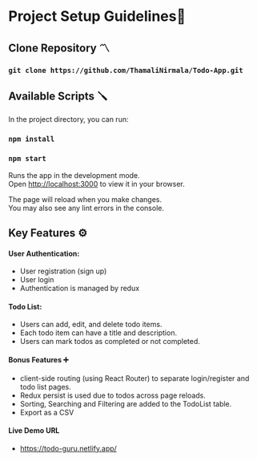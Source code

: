 
# Project Setup Guidelines🧾

## Clone Repository 〽️

### `git clone https://github.com/ThamaliNirmala/Todo-App.git`

## Available Scripts 🪛

In the project directory, you can run:

### `npm install`
### `npm start`

Runs the app in the development mode.\
Open [http://localhost:3000](http://localhost:3000) to view it in your browser.

The page will reload when you make changes.\
You may also see any lint errors in the console.

## Key Features ⚙️

#### User Authentication:
- User registration (sign up)
- User login
- Authentication is managed by redux

#### Todo List:
- Users can add, edit, and delete todo items.
- Each todo item can have a title and description.
- Users can mark todos as completed or not completed.

#### Bonus Features ➕
- client-side routing (using React Router) to separate
login/register and todo list pages.
- Redux persist is used due to todos across page reloads.
- Sorting, Searching and Filtering are added to the TodoList table.
- Export as a CSV

#### Live Demo URL
- https://todo-guru.netlify.app/
